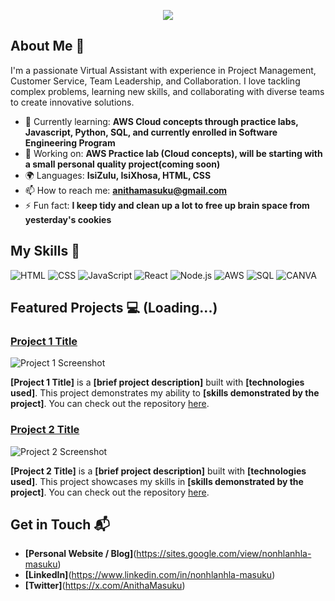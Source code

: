 <p align="center"><img src="https://git-profile-readme-banner.vercel.app/api/python?username=nonie186&txt=Aspiring%20DevOps%20Engineer%20"></p>

## About Me 🚀

I'm a passionate Virtual Assistant with experience in Project Management, Customer Service, Team Leadership, and Collaboration. I love tackling complex problems, learning new skills, and collaborating with diverse teams to create innovative solutions.

- 🌱 Currently learning: **AWS Cloud concepts through practice labs, Javascript, Python, SQL, and currently enrolled in  Software Engineering Program**
- 🔭 Working on: **AWS Practice lab (Cloud concepts), will be starting with a small personal quality project(coming soon)**
- 🌍 Languages: **IsiZulu, IsiXhosa, HTML, CSS**
- 📫 How to reach me: **anithamasuku@gmail.com**
- ⚡ Fun fact: **I keep tidy and clean up a lot to free up brain space from yesterday's cookies**

## My Skills 🧠

![HTML](https://img.shields.io/badge/-HTML-E34F26?style=flat-square&logo=html5&logoColor=white)
![CSS](https://img.shields.io/badge/-CSS-1572B6?style=flat-square&logo=css3&logoColor=white)
![JavaScript](https://img.shields.io/badge/-JavaScript-F7DF1E?style=flat-square&logo=javascript&logoColor=black)
![React](https://img.shields.io/badge/-React-61DAFB?style=flat-square&logo=react&logoColor=black)
![Node.js](https://img.shields.io/badge/-Node.js-339933?style=flat-square&logo=node.js&logoColor=white)
![AWS](https://img.shields.io/badge/Amazon_Web_Services-FF9900?style=for-the-badge&logo=amazonwebservices&logoColor=white)
![SQL](https://img.shields.io/badge/MySQL-005C84?style=for-the-badge&logo=mysql&logoColor=white)
![CANVA](https://img.shields.io/badge/Canva-%2300C4CC.svg?&style=for-the-badge&logo=Canva&logoColor=white)


## Featured Projects 💻 (Loading...)

### [Project 1 Title](project_1_link)

![Project 1 Screenshot](project_1_screenshot_url)

**[Project 1 Title]** is a **[brief project description]** built with **[technologies used]**. This project demonstrates my ability to **[skills demonstrated by the project]**. You can check out the repository [here](project_1_repository_link).

### [Project 2 Title](project_2_link)

![Project 2 Screenshot](project_2_screenshot_url)

**[Project 2 Title]** is a **[brief project description]** built with **[technologies used]**. This project showcases my skills in **[skills demonstrated by the project]**. You can check out the repository [here](project_2_repository_link).

## Get in Touch 📬

- **[Personal Website / Blog]**(https://sites.google.com/view/nonhlanhla-masuku)
- **[LinkedIn]**(https://www.linkedin.com/in/nonhlanhla-masuku)
- **[Twitter]**(https://x.com/AnithaMasuku)



<!---
Nonie186/Nonie186 is a ✨ special ✨ repository because its `README.md` (this file) appears on your GitHub profile.
You can click the Preview link to take a look at your changes.
--->
